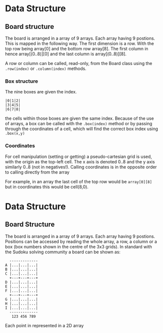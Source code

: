 # Data Structure

## Board structure
The board is arranged in a array of 9 arrays. Each array having 9 postions. This is mapped in the following way. The first dimension is a row. With the top row being array[0] and the bottom row array[8]. The first column in hence array[(0..8)][0] and the last column is array[(0..8)][8].

A row or column can be called, read-only, from the Board class using the `.row(index)` or `.column(index)` methods.

### Box structure
The nine boxes are given the index.

    |0|1|2|
    |3|4|5|
    |6|7|8|

the cells within those boxes are given the same index. Because of the use of arrays, a box can be called with the `.box(index)` method or by passing through the coordinates of a cell, which will find the correct box index using `.box(x,y)`

### Coordinates
For cell manipulation (setting or getting) a pseudo-cartesian grid is used, with the origin as the top-left cell. The x axis is denoted 0..8 and the y axis similarly 0..8 (not in negatives!). Calling coordinates is in the opposite order to calling directly from the array

For example, in an array the last cell of the top row would be `array[0][8]` but in coordinates this would be cell(8,0).


# Data Structure

## Board Structure
The board is arranged in a array of 9 arrays. Each array having 9 postions. Positions can be accessed by reading the whole array, a row, a column or a box (box numbers shown in the centre of the 3x3 grids). In standard with the Sudoku solving community a board can be shown as:

```
  -------------
A |...|...|...|
B |...|...|...|
C |...|...|...|
  +---+---+---+
D |...|...|...|
E |...|...|...|
F |...|...|...|
  +---+---+---+
G |...|...|...|
H |...|...|...|
I |...|...|...|
  -------------
   123 456 789
```

Each point in represented in a 2D array
